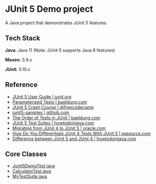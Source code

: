 
# JUnit 5 Demo project

A Java project that demonstrates JUnit 5 features.

## Tech Stack

**Java:** Java 11 (Note: JUnit 5 supports Java 8 features)

**Maven:** 3.9.x

**JUnit:** 5.10.x

## Reference
* [JUnit 5 User Guide | junit.org](https://junit.org/junit5/docs/current/user-guide/)
* [Parameterized Tests | baeldung.com](https://www.baeldung.com/parameterized-tests-junit-5)
* [JUnit 5 Crash Course | @freecodecamp](https://www.youtube.com/watch?v=flpmSXVTqBI)
* [junit5-samples | github.com](https://github.com/junit-team/junit5-samples)
* [The Order of Tests in JUnit | baeldung.com](https://www.baeldung.com/junit-5-test-order)
* [JUnit 5 Test Suites | howtodoinjava.com](https://howtodoinjava.com/junit5/junit5-test-suites-examples/)
* [Migrating from JUnit 4 to JUnit 5 | oracle.com](https://blogs.oracle.com/javamagazine/post/migrating-from-junit-4-to-junit-5-important-differences-and-benefits)
* [How Do You Differentiate JUnit 4 Tests With JUnit 5 | qasource.com](https://blog.qasource.com/software-development-and-qa-tips/how-do-you-differentiate-junit-4-tests-with-junit-5)
* [Difference between JUnit 5 and JUnit 4 | howtodoinjava.com](https://howtodoinjava.com/junit5/junit-5-vs-junit-4/)


## Core Classes
* [Junit5DemoTest.java](https://github.com/navrwork/unit-testing/blob/main/JUnit5Demo/src/test/java/com/navr/junit5/demo/Junit5DemoTest.java)
* [CalculatorTest.java](https://github.com/navrwork/unit-testing/blob/main/JUnit5Demo/src/test/java/com/navr/junit5/demo/CalculatorTest.java)
* [MyTestSuite.java](https://github.com/navrwork/unit-testing/blob/main/JUnit5Demo/src/test/java/com/navr/junit5/demo/suite/MyTestSuite.java)
